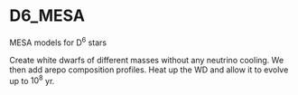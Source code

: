 # D6_MESA
MESA models for D$^6$ stars

Create white dwarfs of different masses without any neutrino cooling. We then add arepo composition profiles. Heat up the WD and allow it to evolve up to $10^8$ yr.

